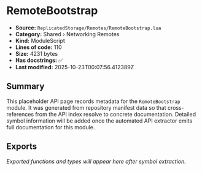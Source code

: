 # RemoteBootstrap

- **Source:** `ReplicatedStorage/Remotes/RemoteBootstrap.lua`
- **Category:** Shared › Networking Remotes
- **Kind:** ModuleScript
- **Lines of code:** 110
- **Size:** 4231 bytes
- **Has docstrings:** ✅
- **Last modified:** 2025-10-23T00:07:56.412389Z

## Summary

This placeholder API page records metadata for the `RemoteBootstrap` module. It was generated
from repository manifest data so that cross-references from the API index resolve to
concrete documentation. Detailed symbol information will be added once the automated
API extractor emits full documentation for this module.

## Exports

_Exported functions and types will appear here after symbol extraction._
